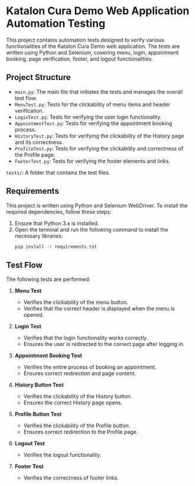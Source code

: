 
# Katalon Cura Demo Web Application Automation Testing

This project contains automation tests designed to verify various functionalities of the Katalon Cura Demo web application. The tests are written using Python and Selenium, covering menu, login, appointment booking, page verification, footer, and logout functionalities.

## Project Structure

- `main.py`: The main file that initiates the tests and manages the overall test flow.
- `MenuTest.py`: Tests for the clickability of menu items and header verification.
- `LoginTest.py`: Tests for verifying the user login functionality.
- `AppointmentTest.py`: Tests for verifying the appointment booking process.
- `HistoryTest.py`: Tests for verifying the clickability of the History page and its correctness.
- `ProfileTest.py`: Tests for verifying the clickability and correctness of the Profile page.
- `FooterTest.py`: Tests for verifying the footer elements and links.

`tests/`: A folder that contains the test files.

## Requirements

This project is written using Python and Selenium WebDriver. To install the required dependencies, follow these steps:

1. Ensure that Python 3.x is installed.
2. Open the terminal and run the following command to install the necessary libraries:
    ```bash
    pip install -r requirements.txt
    ```

## Test Flow

The following tests are performed:

1. **Menu Test**
   - Verifies the clickability of the menu button.
   - Verifies that the correct header is displayed when the menu is opened.

2. **Login Test**
   - Verifies that the login functionality works correctly.
   - Ensures the user is redirected to the correct page after logging in.

3. **Appointment Booking Test**
   - Verifies the entire process of booking an appointment.
   - Ensures correct redirection and page content.

4. **History Button Test**
   - Verifies the clickability of the History button.
   - Ensures the correct History page opens.

5. **Profile Button Test**
   - Verifies the clickability of the Profile button.
   - Ensures correct redirection to the Profile page.

6. **Logout Test**
   - Verifies the logout functionality.

7. **Footer Test**
   - Verifies the correctness of footer links.


